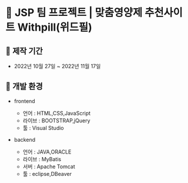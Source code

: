 # 💊 JSP 팀 프로젝트 | 맞춤영양제 추천사이트 Withpill(위드필)

## 🔴 제작 기간
- 2022년 10월 27일 ~ 2022년 11월 17일

## 🔴 개발 환경
- frontend
  - 언어 : HTML,CSS,JavaScript
  - 라이브 : BOOTSTRAP,jQuery
  - 툴 : Visual Studio

- backend
  - 언어 : JAVA,ORACLE
  - 라이브 : MyBatis
  - 서버 : Apache Tomcat
  - 툴 : eclipse,DBeaver 
